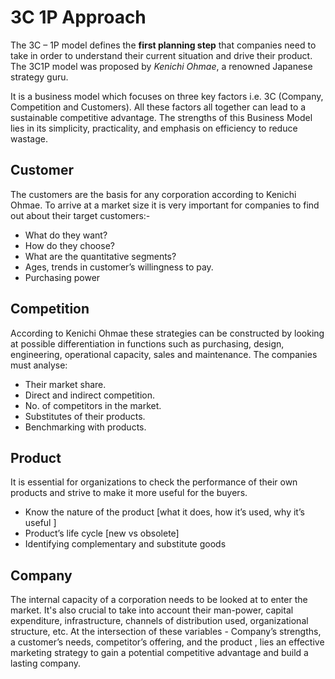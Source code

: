 # 3C 1P Approach

The 3C – 1P model defines the **first planning step** that companies need to take in order to understand their current situation and drive their product. The 3C1P model was proposed by _Kenichi Ohmae_, a renowned Japanese strategy guru.

It is a business model which focuses on three key factors i.e. 3C (Company, Competition and Customers). All these factors all together can lead to a sustainable competitive advantage. The strengths of this Business Model lies in its simplicity, practicality, and emphasis on efficiency to reduce wastage.

## Customer

The customers are the basis for any corporation according to Kenichi Ohmae. To arrive at a market size it is very important for companies to find out about their target customers:-

- What do they want?
- How do they choose?
- What are the quantitative segments?
- Ages, trends in customer’s willingness to pay.
- Purchasing power

## Competition

According to Kenichi Ohmae these strategies can be constructed by looking at possible differentiation in functions such as purchasing, design, engineering, operational capacity, sales and maintenance.
The companies must analyse:

- Their market share.
- Direct and indirect competition.
- No. of competitors in the market.
- Substitutes of their products.
- Benchmarking with products.

## Product

It is essential for organizations to check the performance of their own products and strive to make it more useful for the buyers.

- Know the nature of the product [what it does, how it’s used, why it’s useful ]
- Product’s life cycle [new vs obsolete]
- Identifying complementary and substitute goods

## Company

The internal capacity of a corporation needs to be looked at to enter the market. It's also crucial to take into account their man-power, capital expenditure, infrastructure, channels of distribution used, organizational structure, etc. At the intersection of these variables - Company’s strengths, a customer’s needs, competitor’s offering, and the product , lies an effective marketing strategy to gain a potential competitive advantage and build a lasting company.
